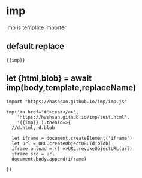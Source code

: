 # imp
imp is template importer


## default replace
```
{{imp}}
```

## let {html,blob} = await imp(body,template,replaceName) 
```
import "https://hashsan.github.io/imp/imp.js"

imp('<a href="#">test</a>',
    'https://hashsan.github.io/imp/test.html',
    '{{imp}}').then(d=>{
  //d.html, d.blob

  let iframe = document.createElement('iframe')
  let url = URL.createObjectURL(d.blob)
  iframe.onload = () =>URL.revokeObjectURL(url)
  iframe.src = url
  document.body.append(iframe)

})

```
